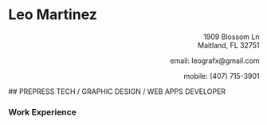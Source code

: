 # Leo Martinez
<p align="right">1909 Blossom Ln <br/>
Maitland, FL 32751 </p>


<p align="right"> email: leografx@gmail.com </p>
<p align="right"> mobile: (407) 715-3901</p>
## PREPRESS TECH / GRAPHIC DESIGN / WEB APPS DEVELOPER

### Work Experience
